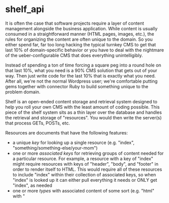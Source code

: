# shelf_api

It is often the case that software projects require a layer of content management alongside the business application.  While content is usually consumed in a straightforward manner (HTML pages, images, etc.), the rules for organizing the content are often unique to the domain. So you either spend far, far too long hacking the typical turnkey CMS to get that last 10% of domain-specific behavior or you have to deal with the nightmare of the ueber-configurable CMS that does everything unintelligibly.

Instead of spending a ton of time forcing a square peg into a round hole on that last 10%, what you need is a 90% CMS solution that gets out of your way.  Then just write code for the last 10% that is exactly what you need.  After all, we're not the normal Wordpress user; we're comfortable putting gems together with connector Ruby to build something unique to the problem domain.

Shelf is an open-ended content storage and retrieval system designed to help you roll your own CMS with the least amount of coding possible.  This piece of the shelf system sits as a thin layer over the database and handles the retrieval and storage of "resources".  You would then write the server(s) that process GETs, POSTs, etc.  

Resources are documents that have the following features:

* a unique _key_ for looking up a single resource (e.g. "index", "something/something-else/your-mom")
* one or more _associated keys_ for retrieving groups of content needed for a particular resource.  For example, a resource  with a key of "index" might require resources with keys of "header", "body", and "footer" in order to render itself to HTML.  This would require all of these resources to include "index" within their collection of associated keys, so when "index" is looked up it can either pull everything it needs or ONLY get "index", as needed
* one or more _types_ with associated content of some sort (e.g. "html" with "<html><title>…", "xml" with "<xml></xml>", "png" with "ow534n45ybnw45oybnw45oby4b4yb4…"). The idea is that a single resource can respond to any number of requests for MIME types.
* zero or more _tags_ that provide custom details about the resource to be interpreted by the shelf-integrated server (e.g. "requires-authentication", "gallery-image")
* a _cache duration_ working with any number of cache layers

Resources live in a database whose name corresponds typically corresponds to the host, i.e. "shelf-dot-api-dot-org".  Resources are stored in the "resources" collection of the host-named database.

__This is not ready for primetime.__
